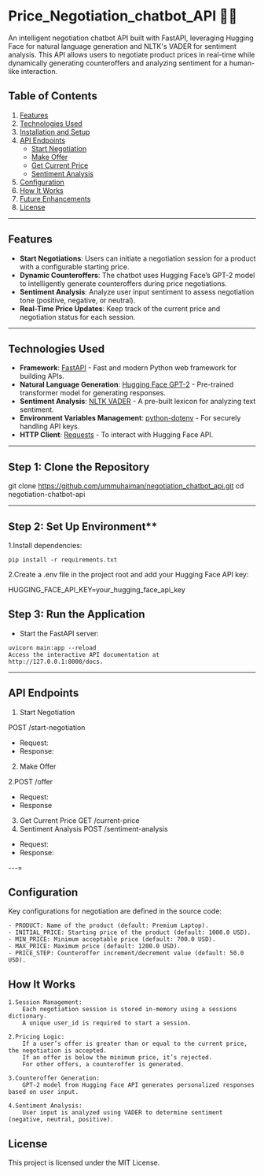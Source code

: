 # Price_Negotiation_chatbot_API 🤝💬
An intelligent negotiation chatbot API built with FastAPI, leveraging Hugging Face for natural language generation and NLTK's VADER for sentiment analysis. This API allows users to negotiate product prices in real-time while dynamically generating counteroffers and analyzing sentiment for a human-like interaction.

## Table of Contents

1. [Features](#features)
2. [Technologies Used](#technologies-used)
3. [Installation and Setup](#installation-and-setup)
4. [API Endpoints](#api-endpoints)
   - [Start Negotiation](#1-start-negotiation)
   - [Make Offer](#2-make-offer)
   - [Get Current Price](#3-get-current-price)
   - [Sentiment Analysis](#4-sentiment-analysis)
5. [Configuration](#configuration)
6. [How It Works](#how-it-works)
7. [Future Enhancements](#future-enhancements)
8. [License](#license)

    
---

## **Features**

- **Start Negotiations**: Users can initiate a negotiation session for a product with a configurable starting price.
- **Dynamic Counteroffers**: The chatbot uses Hugging Face’s GPT-2 model to intelligently generate counteroffers during price negotiations.
- **Sentiment Analysis**: Analyze user input sentiment to assess negotiation tone (positive, negative, or neutral).
- **Real-Time Price Updates**: Keep track of the current price and negotiation status for each session.

---

## **Technologies Used**

- **Framework**: [FastAPI](https://fastapi.tiangolo.com/) - Fast and modern Python web framework for building APIs.
- **Natural Language Generation**: [Hugging Face GPT-2](https://huggingface.co/) - Pre-trained transformer model for generating responses.
- **Sentiment Analysis**: [NLTK VADER](https://www.nltk.org/) - A pre-built lexicon for analyzing text sentiment.
- **Environment Variables Management**: [python-dotenv](https://pypi.org/project/python-dotenv/) - For securely handling API keys.
- **HTTP Client**: [Requests](https://docs.python-requests.org/) - To interact with Hugging Face API.

---
## Step 1: Clone the Repository

git clone https://github.com/ummuhaiman/negotiation_chatbot_api.git
cd negotiation-chatbot-api

---
##  Step 2: Set Up Environment**

   1.Install dependencies:
     
    pip install -r requirements.txt
    
   2.Create a .env file in the project root and add your Hugging Face API key:

   HUGGING_FACE_API_KEY=your_hugging_face_api_key

## Step 3: Run the Application
   - Start the FastAPI server:
    
    uvicorn main:app --reload
    Access the interactive API documentation at http://127.0.0.1:8000/docs.
---
## API Endpoints
1. Start Negotiation

POST /start-negotiation
- Request:
- Response:
2. Make Offer

2.POST /offer
 - Request:
 - Response 
3. Get Current Price
 GET /current-price
4. Sentiment Analysis
 POST /sentiment-analysis
 - Request:
 - Response:

---=
## Configuration

Key configurations for negotiation are defined in the source code:

    - PRODUCT: Name of the product (default: Premium Laptop).
    - INITIAL_PRICE: Starting price of the product (default: 1000.0 USD).
    - MIN_PRICE: Minimum acceptable price (default: 700.0 USD).
    - MAX_PRICE: Maximum price (default: 1200.0 USD).
    - PRICE_STEP: Counteroffer increment/decrement value (default: 50.0 USD).

## How It Works

    1.Session Management:
        Each negotiation session is stored in-memory using a sessions dictionary.
        A unique user_id is required to start a session.

    2.Pricing Logic:
        If a user’s offer is greater than or equal to the current price, the negotiation is accepted.
        If an offer is below the minimum price, it’s rejected.
        For other offers, a counteroffer is generated.

    3.Counteroffer Generation:
        GPT-2 model from Hugging Face API generates personalized responses based on user input.

    4.Sentiment Analysis:
        User input is analyzed using VADER to determine sentiment (negative, neutral, positive).
        
## License
This project is licensed under the MIT License.

   
    
